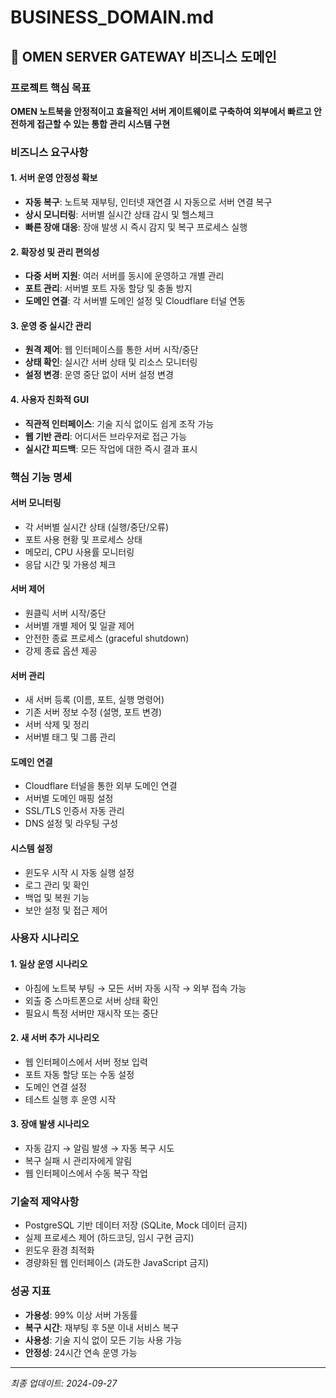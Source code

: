 # BUSINESS_DOMAIN.md

## 🎯 OMEN SERVER GATEWAY 비즈니스 도메인

### 프로젝트 핵심 목표
**OMEN 노트북을 안정적이고 효율적인 서버 게이트웨이로 구축하여 외부에서 빠르고 안전하게 접근할 수 있는 통합 관리 시스템 구현**

### 비즈니스 요구사항

#### 1. 서버 운영 안정성 확보
- **자동 복구**: 노트북 재부팅, 인터넷 재연결 시 자동으로 서버 연결 복구
- **상시 모니터링**: 서버별 실시간 상태 감시 및 헬스체크
- **빠른 장애 대응**: 장애 발생 시 즉시 감지 및 복구 프로세스 실행

#### 2. 확장성 및 관리 편의성
- **다중 서버 지원**: 여러 서버를 동시에 운영하고 개별 관리
- **포트 관리**: 서버별 포트 자동 할당 및 충돌 방지
- **도메인 연결**: 각 서버별 도메인 설정 및 Cloudflare 터널 연동

#### 3. 운영 중 실시간 관리
- **원격 제어**: 웹 인터페이스를 통한 서버 시작/중단
- **상태 확인**: 실시간 서버 상태 및 리소스 모니터링
- **설정 변경**: 운영 중단 없이 서버 설정 변경

#### 4. 사용자 친화적 GUI
- **직관적 인터페이스**: 기술 지식 없이도 쉽게 조작 가능
- **웹 기반 관리**: 어디서든 브라우저로 접근 가능
- **실시간 피드백**: 모든 작업에 대한 즉시 결과 표시

### 핵심 기능 명세

#### 서버 모니터링
- 각 서버별 실시간 상태 (실행/중단/오류)
- 포트 사용 현황 및 프로세스 상태
- 메모리, CPU 사용률 모니터링
- 응답 시간 및 가용성 체크

#### 서버 제어
- 원클릭 서버 시작/중단
- 서버별 개별 제어 및 일괄 제어
- 안전한 종료 프로세스 (graceful shutdown)
- 강제 종료 옵션 제공

#### 서버 관리
- 새 서버 등록 (이름, 포트, 실행 명령어)
- 기존 서버 정보 수정 (설명, 포트 변경)
- 서버 삭제 및 정리
- 서버별 태그 및 그룹 관리

#### 도메인 연결
- Cloudflare 터널을 통한 외부 도메인 연결
- 서버별 도메인 매핑 설정
- SSL/TLS 인증서 자동 관리
- DNS 설정 및 라우팅 구성

#### 시스템 설정
- 윈도우 시작 시 자동 실행 설정
- 로그 관리 및 확인
- 백업 및 복원 기능
- 보안 설정 및 접근 제어

### 사용자 시나리오

#### 1. 일상 운영 시나리오
- 아침에 노트북 부팅 → 모든 서버 자동 시작 → 외부 접속 가능
- 외출 중 스마트폰으로 서버 상태 확인
- 필요시 특정 서버만 재시작 또는 중단

#### 2. 새 서버 추가 시나리오
- 웹 인터페이스에서 서버 정보 입력
- 포트 자동 할당 또는 수동 설정
- 도메인 연결 설정
- 테스트 실행 후 운영 시작

#### 3. 장애 발생 시나리오
- 자동 감지 → 알림 발생 → 자동 복구 시도
- 복구 실패 시 관리자에게 알림
- 웹 인터페이스에서 수동 복구 작업

### 기술적 제약사항
- PostgreSQL 기반 데이터 저장 (SQLite, Mock 데이터 금지)
- 실제 프로세스 제어 (하드코딩, 임시 구현 금지)
- 윈도우 환경 최적화
- 경량화된 웹 인터페이스 (과도한 JavaScript 금지)

### 성공 지표
- **가용성**: 99% 이상 서버 가동률
- **복구 시간**: 재부팅 후 5분 이내 서비스 복구
- **사용성**: 기술 지식 없이 모든 기능 사용 가능
- **안정성**: 24시간 연속 운영 가능

---
*최종 업데이트: 2024-09-27*